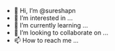 - 👋 Hi, I’m @sureshapn
- 👀 I’m interested in ...
- 🌱 I’m currently learning ...
- 💞️ I’m looking to collaborate on ...
- 📫 How to reach me ...

<!---
sureshapn/sureshapn is a ✨ special ✨ repository because its `README.md` (this file) appears on your GitHub profile.
You can click the Preview link to take a look at your changes.
--->
